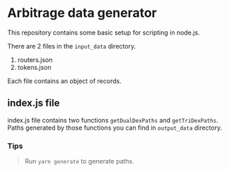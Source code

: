 # Arbitrage data generator

This repository contains some basic setup for scripting in node.js.

There are 2 files in the `input_data` directory.

1. routers.json
2. tokens.json

Each file contains an object of records.

## index.js file

index.js file contains two functions `getDualDexPaths` and `getTriDexPaths`.
Paths generated by those functions you can find in `output_data` directory.

### Tips

> Run `yarn generate` to generate paths.
